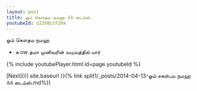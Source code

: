```yaml
---
layout: post
title: ஓம் கௌதம நமஹ ௧௧ டைம்ஸ்
youtubeId: u22hBctF2hk
---
```

 
 
 ஓம் கௌதம நமஹ  
 
 -  க ow தமா முனிவரின் வடிவத்தில் யார் 
 
  
 
  
 
 
 
 
 
 


{% include youtubePlayer.html id=page.youtubeId %}
 
[Next]({{ site.baseurl }}{% link  split1/_posts/2014-04-13-ஓம் சகள்பய நமஹ ௧௧ டைம்ஸ்.md%})
 
